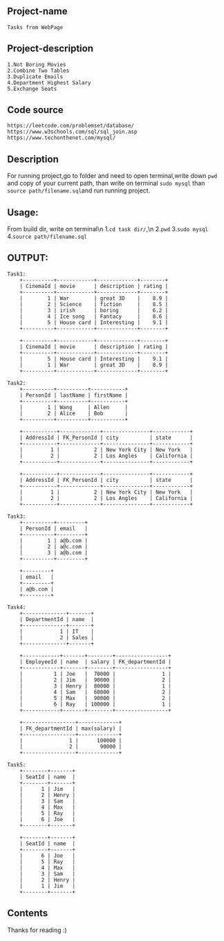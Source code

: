 ## Project-name
	Tasks from WebPage


## Project-description
	1.Not Boring Movies
	2.Combine Two Tables
	3.Duplicate Emails
	4.Department Highest Salary
	5.Exchange Seats


## Code source
	https://leetcode.com/problemset/database/
	https://www.w3schools.com/sql/sql_join.asp
	https://www.techonthenet.com/mysql/


## Description
For running project,go to folder and  need to open terminal,write down `pwd` and copy of your current path, than write on terminal `sudo mysql` than `source path/filename.sql`and run running project.


## Usage:
From build dir, write on terminal\n
	1.`cd task dir/`,\n
	2.`pwd`
	3.`sudo mysql`
	4.`source path/filename.sql`

## OUTPUT:
	Task1:
		+----------+------------+-------------+--------+
		| CinemaId | movie      | description | rating |
		+----------+------------+-------------+--------+
		|        1 | War        | great 3D    |    8.9 |
		|        2 | Science    | fiction     |    8.5 |
		|        3 | irish      | boring      |    6.2 |
		|        4 | Ice song   | Fantacy     |    8.6 |
		|        5 | House card | Interesting |    9.1 |
		+----------+------------+-------------+--------+

		+----------+------------+-------------+--------+
		| CinemaId | movie      | description | rating |
		+----------+------------+-------------+--------+
		|        5 | House card | Interesting |    9.1 |
		|        1 | War        | great 3D    |    8.9 |
		+----------+------------+-------------+--------+

	Task2:
		+----------+----------+-----------+
		| PersonId | lastName | firstName |
		+----------+----------+-----------+
		|        1 | Wang     | Allen     |
		|        2 | Alice    | Bob       |
		+----------+----------+-----------+

		+-----------+-------------+---------------+------------+
		| AddressId | FK_PersonId | city          | state      |
		+-----------+-------------+---------------+------------+
		|         1 |           2 | New York City | New York   |
		|         2 |           2 | Los Angles    | California |
		+-----------+-------------+---------------+------------+

		+-----------+-------------+---------------+------------+
		| AddressId | FK_PersonId | city          | state      |
		+-----------+-------------+---------------+------------+
		|         1 |           2 | New York City | New York   |
		|         2 |           2 | Los Angles    | California |
		+-----------+-------------+---------------+------------+

	Task3:
		+----------+---------+
		| PersonId | email   |
		+----------+---------+
		|        1 | a@b.com |
		|        2 | a@c.com |
		|        3 | a@b.com |
		+----------+---------+

		+---------+
		| email   |
		+---------+
		| a@b.com |
		+---------+

	Task4:
		+--------------+-------+
		| DepartmentId | name  |
		+--------------+-------+
		|            1 | IT    |
		|            2 | Sales |
		+--------------+-------+

		+------------+-------+--------+-----------------+
		| EmployeeId | name  | salary | FK_departmentId |
		+------------+-------+--------+-----------------+
		|          1 | Joe   |  70000 |               1 |
		|          2 | Jim   |  90000 |               2 |
		|          3 | Henry |  80000 |               1 |
		|          4 | Sam   |  60000 |               2 |
		|          5 | Max   |  90000 |               2 |
		|          6 | Ray   | 100000 |               1 |
		+------------+-------+--------+-----------------+

		+-----------------+-------------+
		| FK_departmentId | max(salary) |
		+-----------------+-------------+
		|               1 |      100000 |
		|               2 |       90000 |
		+-----------------+-------------+

	Task5:
		+--------+-------+
		| SeatId | name  |
		+--------+-------+
		|      1 | Jim   |
		|      2 | Henry |
		|      3 | Sam   |
		|      4 | Max   |
		|      5 | Ray   |
		|      6 | Joe   |
		+--------+-------+

		+--------+-------+
		| SeatId | name  |
		+--------+-------+
		|      6 | Joe   |
		|      5 | Ray   |
		|      4 | Max   |
		|      3 | Sam   |
		|      2 | Henry |
		|      1 | Jim   |
		+--------+-------+


## Contents
Thanks for reading :)
